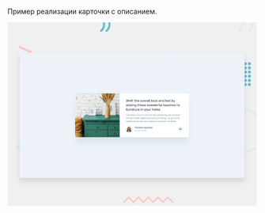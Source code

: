 Пример реализации карточки с описанием.

![Design preview for the Article preview component coding challenge](./design/desktop-preview.jpg)
